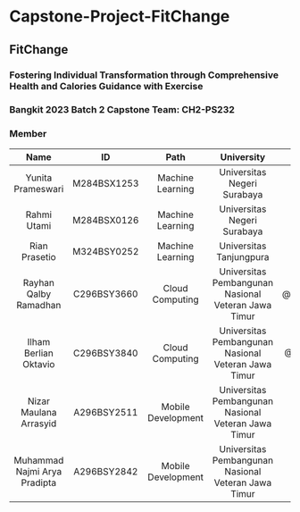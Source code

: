 # Capstone-Project-FitChange

## FitChange
### Fostering Individual Transformation through Comprehensive Health and Calories Guidance with Exercise
### Bangkit 2023 Batch 2 Capstone Team: CH2-PS232

### Member 
| Name                          | ID          | Path               | University                                    | Github            |
|:-----------------------------:|:-----------:|:------------------:|:----------------------------------------------:|:------------------:|
| Yunita Prameswari   | M284BSX1253  | Machine Learning | Universitas Negeri Surabaya   | -     |
| Rahmi Utami | M284BSX0126  | Machine Learning | Universitas Negeri Surabaya | -   |
| Rian Prasetio   | M324BSY0252  | Machine Learning | Universitas Tanjungpura   | -     |
| Rayhan Qalby Ramadhan   | C296BSY3660  | Cloud Computing | Universitas Pembangunan Nasional Veteran Jawa Timur   | @rayhanrere008     |
| Ilham Berlian Oktavio   | C296BSY3840  | Cloud Computing | Universitas Pembangunan Nasional Veteran Jawa Timur   | @IlhamBerlianO     |
| Nizar Maulana Arrasyid   | A296BSY2511  | Mobile Development | Universitas Pembangunan Nasional Veteran Jawa Timur   | -     |
| Muhammad Najmi Arya Pradipta   | A296BSY2842  | Mobile Development | Universitas Pembangunan Nasional Veteran Jawa Timur   | -     |
